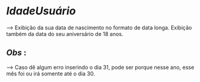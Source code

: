 # _IdadeUsuário_
--> Exibição da sua data de nascimento no formato de data longa. Exibição também da data do seu aniversário de 18 anos.

## _Obs_ :
--> Caso dê algum erro inserindo o dia 31, pode ser porque nesse ano, esse mês foi ou irá somente até o dia 30.
